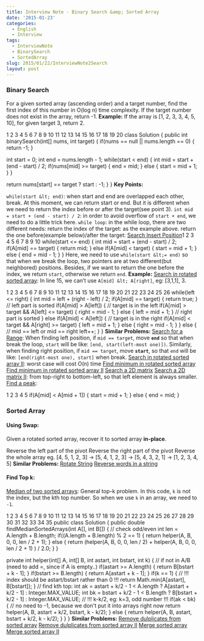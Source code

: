 ```yaml
---
title: Interview Note - Binary Search &amp; Sorted Array
date: '2015-01-23'
categories:
  - English
  - Interview
tags:
  - InterviewNote
  - BinarySearch
  - SortedArray
slug: 2015/01/22/InterviewNote2Search
layout: post
---
```

### [](#Binary-Search)Binary Search

For a given sorted array (ascending order) and a target number, find the first index of this number in O(log n) time complexity.
If the target number does not exist in the array, return -1.
**Example:**
If the array is [1, 2, 3, 3, 4, 5, 10], for given target 3, return 2.

 1
2
3
4
5
6
7
8
9
10
11
12
13
14
15
16
17
18
19
20
class Solution {
 public int binarySearch(int[] nums, int target) {
 if(nums == null || nums.length == 0) {
 return -1;
 }

 int start = 0;
 int end = nums.length - 1;
 while(start &lt; end) {
 int mid = start + (end - start) / 2;
 if(nums[mid] &gt;= target) {
 end = mid;
 } else {
 start = mid + 1;
 }
 }

 return nums[start] == target ? start : -1;
 }
}
 **Key Points:**

  `while(start &lt; end)`: when start and end are overlapped each other, break. At this moment, we can return start or end. But it is different when we need to return the index before or after the target(see point 3). `int mid = start + (end - start) / 2`: in order to avoid overflow of `start + end`, we need to do a little trick here. `while loop`: in the while loop, there are two different needs:   return the index of the target: as the example above. return the one before(example below)/after the target:
[Search Insert Position](https://oj.leetcode.com/problems/search-insert-position/)1
2
3
4
5
6
7
8
9
10
while(start &lt;= end) {
 int mid = start + (end - start) / 2;
 if(A[mid] == target) {
 return mid;
 } else if(A[mid] &lt; target) {
 start = mid + 1;
 } else {
 end = mid - 1;
 }
}
 Here, we need to use `while(start &lt;= end)` so that when we break the loop, two pointers are at two different(but neighbored) positions. Besides, if we want to return the one before the index, we return `start`, otherwise we return `end`.  **Example:** [Search in rotated sorted array](https://oj.leetcode.com/problems/search-in-rotated-sorted-array/):
In line 15, we can’t use `A[mid] &lt; A[right]`, eg: [3,1,1], 3.

 1
2
3
4
5
6
7
8
9
10
11
12
13
14
15
16
17
18
19
20
21
22
23
24
25
26
while(left &lt;= right) {
 int mid = left + (right - left) / 2;
 if(A[mid] == target) {
 return true;
 }
 // left part is sorted
 if(A[mid] &gt; A[left]) {
 // target is in the left
 if(A[mid] &gt; target &amp;&amp; A[left] &lt;= target) {
 right = mid - 1;
 } else {
 left = mid + 1;
 }
 // right part is sorted
 } else if(A[mid] &lt; A[left]) {
 // target is in the right
 if(A[mid] &lt; target &amp;&amp; A[right] &gt;= target) {
 left = mid + 1;
 } else {
 right = mid - 1;
 }
 } else {
 // mid == left or mid == right
 left++;
 }
}
 **Similar Problems:**
[Search for a Range](https://oj.leetcode.com/problems/search-for-a-range/):
When finding left position, if `mid == target`, move **`end`** so that when break the loop, `start` will be like: `[end, start(left-most one)])`.
Similarly, when finding right position, if `mid == target`, move **`start`**, so that `end` will be like: `[end(right-most one), start]` when break.
[Search in rotated sorted array II](https://oj.leetcode.com/problems/search-in-rotated-sorted-array-II/): worst case will cost O(n) time
[Find minimum in rotated sorted array](https://oj.leetcode.com/problems/find-minimum-in-rotated-sorted-array/)
[Find minimum in rotated sorted array II](https://oj.leetcode.com/problems/find-minimum-in-rotated-sorted-array-II/)
[Search a 2D matrix](http://lintcode.com/en/problem/search-a-2d-matrix/)
[Search a 2D matrix II](http://lintcode.com/en/problem/search-a-2d-matrix-ii/): from top-right to bottom-left, so that left element is always smaller.
[Find a peak](http://lintcode.com/en/problem/find-a-peak/): 

 1
2
3
4
5
if(A[mid] &lt; A[mid + 1]) {
 start = mid + 1;
} else {
 end = mid;
}
 ### [](#Sorted-Array)Sorted Array

#### [](#Using-Swap)Using Swap:

Given a rotated sorted array, recover it to sorted array **in-place**.

  Reverse the left part of the pivot Reverse the right part of the pivot Reverse the whole array
eg.
[4, 5, 1, 2, 3] -&gt; [5, 4, 1, 2, 3] -&gt; [5, 4, 3, 2, 1] -&gt; [1, 2, 3, 4, 5]  **Similar Problems:**
[Rotate String](http://lintcode.com/problem/rotate-string)
[Reverse words in a string](http://lintcode.com/problem/reverse-words-in-a-string)

 #### [](#Find-Top-k)Find Top k:

[Median of two sorted arrays](http://lintcode.com/en/problem/median-of-two-sorted-arrays/):
General top-k problem. In this code, `k` is not the index, but the kth top number. So when we use `k` in an array, we need to `-1`.

 1
2
3
4
5
6
7
8
9
10
11
12
13
14
15
16
17
18
19
20
21
22
23
24
25
26
27
28
29
30
31
32
33
34
35
public class Solution {
 public double findMedianSortedArrays(int A[], int B[]) {
 // check odd/even
 int len = A.length + B.length;
 if((A.length + B.length) % 2 == 1) {
 return helper(A, B, 0, 0, len / 2 + 1);
 } else {
 return (helper(A, B, 0, 0, len / 2) + helper(A, B, 0, 0, len / 2 + 1) ) / 2.0;
 }
 }

 private int helper(int[] A, int[] B, int astart, int bstart, int k) {
 // if not in A/B (need to add =, since if A is empty..)
 if(astart &gt;= A.length) {
 return B[bstart + k - 1];
 }
 if(bstart &gt;= B.length) {
 return A[astart + k - 1];
 }
 if(k == 1) {
 // !!! index should be astart/bstart rather than 0 !!!
 return Math.min(A[astart], B[bstart]);
 }
 // find kth top:
 int ak = astart + k/2 - 1 &lt; A.length ? A[astart + k/2 - 1] : Integer.MAX_VALUE;
 int bk = bstart + k/2 - 1 &lt; B.length ? B[bstart + k/2 - 1] : Integer.MAX_VALUE;
 // !!! k-k/2, eg: k=3, odd number !!!
 if(ak &lt; bk) {
 // no need to -1, because we don't put it into arrays right now
 return helper(A, B, astart + k/2, bstart, k - k/2);
 } else {
 return helper(A, B, astart, bstart + k/2, k - k/2);
 }
 }
}
 **Similar Problems:**
[Remove dulplicates from sorted array]()
[Remove dulplicates from sorted array II]()
[Merge sorted array](http://lintcode.com/problem/merge-sorted-array)
[Merge sorted array II](http://lintcode.com/problem/merge-sorted-array-ii)
